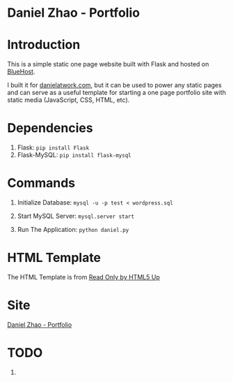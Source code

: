 Daniel Zhao - Portfolio
=======================

# Introduction

This is a simple static one page website built with Flask and hosted on [BlueHost](https://bluehost.com).

I built it for [danielatwork.com](http://danielatwork.com), but it can be used to power any static pages and can serve as a useful template for starting a one page portfolio site with static media (JavaScript, CSS, HTML, etc).

# Dependencies

1. Flask: `pip install Flask`
2. Flask-MySQL: `pip install flask-mysql`

# Commands

1. Initialize Database: `mysql -u -p test < wordpress.sql`

2. Start MySQL Server: `mysql.server start`

3. Run The Application: `python daniel.py`

# HTML Template

The HTML Template is from [Read Only by HTML5 Up](http://html5up.net/read-only)

# Site

[Daniel Zhao - Portfolio](http://danielatwork.com)

# TODO

1.